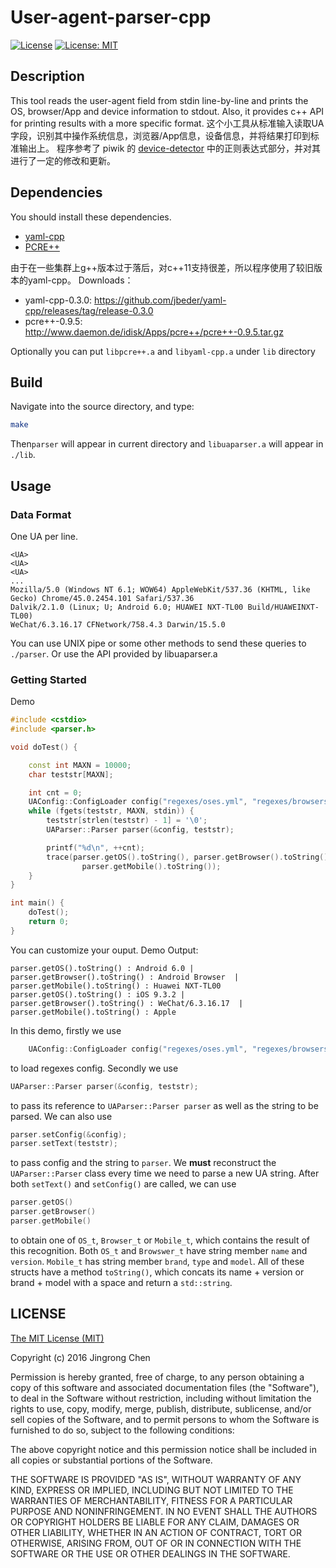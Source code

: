 # User-agent-parser-cpp
[![License](https://poser.pugx.org/piwik/device-detector/license)](https://packagist.org/packages/piwik/device-detector)
[![License: MIT](https://img.shields.io/badge/License-MIT-yellow.svg)](https://opensource.org/licenses/MIT)

## Description
This tool reads the user-agent field from stdin line-by-line and prints the OS, browser/App and device information to stdout.
Also, it provides c++ API for printing results with a more specific format.
这个小工具从标准输入读取UA字段，识别其中操作系统信息，浏览器/App信息，设备信息，并将结果打印到标准输出上。
程序参考了 piwik 的 [device-detector](https://github.com/piwik/device-detector) 中的正则表达式部分，并对其进行了一定的修改和更新。

## Dependencies
You should install these dependencies.
- [yaml-cpp](https://github.com/jbeder/yaml-cpp)
- [PCRE++](http://www.daemon.de/PCRE)

由于在一些集群上g\+\+版本过于落后，对c++11支持很差，所以程序使用了较旧版本的yaml-cpp。
Downloads：
- yaml-cpp-0.3.0: https://github.com/jbeder/yaml-cpp/releases/tag/release-0.3.0
- pcre++-0.9.5: http://www.daemon.de/idisk/Apps/pcre++/pcre++-0.9.5.tar.gz

Optionally you can put `libpcre++.a` and `libyaml-cpp.a` under `lib` directory

## Build
Navigate into the source directory, and type:
```bash
make
```
Then`parser` will appear in current directory and `libuaparser.a` will appear in `./lib`.

## Usage
### Data Format
One UA per line.
```
<UA>
<UA>
<UA>
...
Mozilla/5.0 (Windows NT 6.1; WOW64) AppleWebKit/537.36 (KHTML, like Gecko) Chrome/45.0.2454.101 Safari/537.36
Dalvik/2.1.0 (Linux; U; Android 6.0; HUAWEI NXT-TL00 Build/HUAWEINXT-TL00)
WeChat/6.3.16.17 CFNetwork/758.4.3 Darwin/15.5.0
```
You can use UNIX pipe or some other methods to send these queries to `./parser`.
Or use the API provided by libuaparser.a

### Getting Started
Demo
```cpp
#include <cstdio>
#include <parser.h>

void doTest() {

	const int MAXN = 10000;
	char teststr[MAXN];

	int cnt = 0;
	UAConfig::ConfigLoader config("regexes/oses.yml", "regexes/browsers.yml", "regexes/mobiles.yml");
	while (fgets(teststr, MAXN, stdin)) {
		teststr[strlen(teststr) - 1] = '\0';
		UAParser::Parser parser(&config, teststr);

		printf("%d\n", ++cnt);
		trace(parser.getOS().toString(), parser.getBrowser().toString(),
				parser.getMobile().toString());
	}
}

int main() {
	doTest();
	return 0;
}
```
You can customize your ouput.
Demo Output:
```
parser.getOS().toString() : Android 6.0 |  parser.getBrowser().toString() : Android Browser  |  parser.getMobile().toString() : Huawei NXT-TL00
parser.getOS().toString() : iOS 9.3.2 |  parser.getBrowser().toString() : WeChat/6.3.16.17  |  parser.getMobile().toString() : Apple 
```

In this demo, firstly we use
```cpp
	UAConfig::ConfigLoader config("regexes/oses.yml", "regexes/browsers.yml", "regexes/mobiles.yml");
```
to load regexes config. Secondly we use
```cpp
UAParser::Parser parser(&config, teststr);
```
to pass its reference to `UAParser::Parser parser` as well as the string to be parsed.
We can also use
```cpp
parser.setConfig(&config);
parser.setText(teststr);
```
to pass config and the string to `parser`.
We __must__ reconstruct the `UAParser::Parser` class every time we need to parse a new UA string.
After both `setText()` and `setConfig()` are called, we can use
```cpp
parser.getOS()
parser.getBrowser()
parser.getMobile()
```
to obtain one of `OS_t`, `Browser_t` or `Mobile_t`, which contains the result of this recognition.
Both `OS_t` and `Browswer_t` have string member `name` and `version`.
`Mobile_t` has string member `brand`, `type` and `model`.
All of these structs have a method `toString()`, which concats its name + version or brand + model with a space and return a `std::string`.

## LICENSE
[The MIT License (MIT)](https://opensource.org/licenses/MIT)

Copyright (c) 2016 Jingrong Chen

Permission is hereby granted, free of charge, to any person obtaining a copy of this software and associated documentation files (the "Software"), to deal in the Software without restriction, including without limitation the rights to use, copy, modify, merge, publish, distribute, sublicense, and/or sell copies of the Software, and to permit persons to whom the Software is furnished to do so, subject to the following conditions:

The above copyright notice and this permission notice shall be included in all copies or substantial portions of the Software.

THE SOFTWARE IS PROVIDED "AS IS", WITHOUT WARRANTY OF ANY KIND, EXPRESS OR IMPLIED, INCLUDING BUT NOT LIMITED TO THE WARRANTIES OF MERCHANTABILITY, FITNESS FOR A PARTICULAR PURPOSE AND NONINFRINGEMENT. IN NO EVENT SHALL THE AUTHORS OR COPYRIGHT HOLDERS BE LIABLE FOR ANY CLAIM, DAMAGES OR OTHER LIABILITY, WHETHER IN AN ACTION OF CONTRACT, TORT OR OTHERWISE, ARISING FROM, OUT OF OR IN CONNECTION WITH THE SOFTWARE OR THE USE OR OTHER DEALINGS IN THE SOFTWARE.
